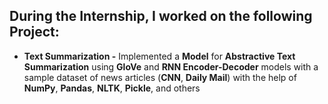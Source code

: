 ## During the Internship, I worked on the following Project:  

  - **Text Summarization -** Implemented a **Model** for **Abstractive Text Summarization** using **GloVe** and **RNN Encoder-Decoder** models with a sample dataset of news articles (**CNN**, **Daily Mail**) with the help of **NumPy**, **Pandas**, **NLTK**, **Pickle**, and others
